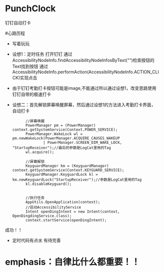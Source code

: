 # PunchClock
钉钉自动打卡

#心路历程
* 写着玩玩
* 设想1：定时任务 打开钉钉 通过AccessibilityNodeInfo.findAccessibilityNodeInfosByText("")检索按钮的Text找到按钮
        通过AccessibilityNodeInfo.performAction(AccessibilityNodeInfo.ACTION_CLICK)实现点击
  
* 由于钉钉考勤打卡按钮可能是image,不能通过所以通过设想1，改变思路使用钉钉自带的极速打卡
* 设想二：首先解锁屏幕唤醒屏幕，然后通过设想1的方法进入考勤打卡界面，自动打卡
  ```
        //屏幕唤醒
        PowerManager pm = (PowerManager) context.getSystemService(Context.POWER_SERVICE);
        PowerManager.WakeLock wl = pm.newWakeLock(PowerManager.ACQUIRE_CAUSES_WAKEUP
                | PowerManager.SCREEN_DIM_WAKE_LOCK, "StartupReceiver");//最后的参数是LogCat里用的Tag
        wl.acquire();

        //屏幕解锁
        KeyguardManager km = (KeyguardManager) context.getSystemService(Context.KEYGUARD_SERVICE);
        KeyguardManager.KeyguardLock kl = km.newKeyguardLock("StartupReceiver");//参数是LogCat里用的Tag
        kl.disableKeyguard();


        //执行任务
        AppUtils.OpenApplication(context);
        //启动AccessibilityService
        Intent openDingIntent = new Intent(context, OpenDingdingService.class);
        context.startService(openDingIntent);
    ```

成功！！ 
* 定时代码有点水 有待完善

# emphasis：自律比什么都重要！！
